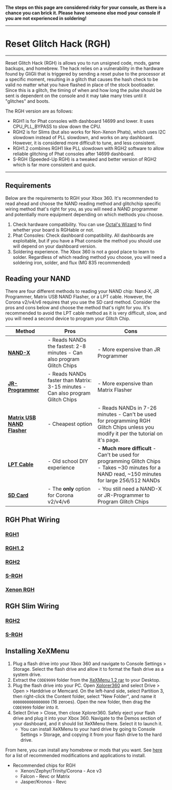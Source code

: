 **The steps on this page are considered risky for your console, as there is a chance you can brick it. Please have someone else mod  your console if you are not experienced in soldering!**

------

# Reset Glitch Hack (RGH)

------

Reset Glitch Hack (RGH) is allows you to run unsigned code, mods,  game backups, and homebrew. The hack relies on a vulnerability in the  hardware found by GliGli that is triggered by sending a reset pulse to  the processor at a specific moment, resulting in a glitch that causes  the hash check to be valid no matter what you have flashed in place of  the stock bootloader. Since this is a glitch, the timing of when and how long the pulse should be sent is dependent on the console and it may  take many tries until it "glitches" and boots.

The RGH version are as follows: 

- RGH1 is for Phat consoles with dashboard 14699 and lower. It uses CPU_PLL_BYPASS to slow down the CPU.
- RGH2 is for Slims (but also works for Non-Xenon Phats), which uses  I2C slowdown instead of PLL slowdown, and works on any dashboard.  However, it is considered more difficult to tune, and less consistent.
- RGH1.2 combines RGH1 like PLL slowdown with RGH2 software to allow reliable glitching of Phat consoles after 14699 dashboard.
- S-RGH (Speeded-Up RGH) is a tweaked and better version of RGH2 which is far more consistent and quick.

------

## Requirements

Below are the requirements to RGH your Xbox 360. It's recommended to  read ahead and choose the NAND reading method and glitchchip specific  wiring method that's right for you, as you will need a NAND programmer  and potentially more equipment depending on which methods you choose. 

1. Check hardware compatibility. You can use [Octal's Wizard](https://identify.octalsconsoleshop.com) to find whether your board is RGHable or not.
2. Phat Consoles: Check dashboard compatibility. All dashboards are  exploitable, but if you have a Phat console the method you should use  will depend on your dashboard version.
3. Soldering experience. The Xbox 360 is not a good place to learn  to solder. Regardless of which reading method you choose, you will need a soldering iron, solder, and flux (MG 835 recommended)

## Reading your NAND

There are four different methods to reading your NAND chip: Nand-X,  JR Programmer, Matrix USB NAND Flasher, or a LPT cable. However, the  Corona v2/v4/v6 requires that you use the SD card method. Consider the  pros and cons below and choose the method that's right for you. It's  recommended to avoid the LPT cable method as it is very difficult, slow, and you will need a second device to program your Glitch Chip.

| Method                                                       | Pros                                                         | Cons                                                         |
| ------------------------------------------------------------ | ------------------------------------------------------------ | ------------------------------------------------------------ |
| **[NAND-X](https://360.consolemods.org/hardware/programmers/nandx.html)** | - Reads NANDs the fastest: 2-8 minutes - Can also program Glitch Chips | - More expensive than JR Programmer                          |
| **[JR-Programmer](https://360.consolemods.org/hardware/programmers/jrprogrammer.html)** | - Reads NANDs faster than Matrix: 3-15 minutes - Can also program Glitch Chips | - More expensive than Matrix Flasher                         |
| **[Matrix USB NAND Flasher](https://360.consolemods.org/hardware/programmers/matrix.html)** | - Cheapest option                                            | - Reads NANDs in 7-26 minutes - Can't be used for programming RGH Glitch Chips unless you modify it per the tutorial on it's page. |
| **[LPT Cable](https://360.consolemods.org/hardware/programmers/lpt.html)** | - Old school DIY experience                                  | **- Much more difficult** - Can't be used for programming Glitch Chips - Takes ~30 minutes for a NAND read, ~150 minutes for large 256/512 NANDs |
| **[SD Card](https://360.consolemods.org/hardware/programmers/sdcard.html)** | - The **only** option for Corona v2/v4/v6                    | - You still need a NAND-X or JR-Programmer to Program Glitch Chips |

## RGH Phat Wiring

### [RGH1](https://360.consolemods.org/modguide/rgh/rgh1/index.html)

### [RGH1.2](https://360.consolemods.org/modguide/rgh/rgh12/index.html)

### [RGH2](https://360.consolemods.org/modguide/rgh/rgh2/index.html)

### [S-RGH](https://360.consolemods.org/modguide/rgh/srgh/index.html)

### [Xenon RGH](https://360.consolemods.org/modguide/rgh/xenon.html)

## RGH Slim Wiring

### [RGH2](https://360.consolemods.org/modguide/rgh/rgh2/index.html)

### [S-RGH](https://360.consolemods.org/modguide/rgh/srgh/index.html)

## Installing XeXMenu

1. Plug a flash drive into your Xbox 360 and navigate to Console  Settings > Storage. Select the flash drive and allow it to format the flash drive as a system drive. 
2. Extract the `CODE9999` folder from the [XeXMenu 1.2 rar](http://www.mediafire.com/file/7orm0jrkncrzo1w/xexmenu12live.rar/file) to your Desktop.
3. Plug the flash drive into your PC. Open [Xplorer360](http://www.mediafire.com/file/zb6ic4036c6nmpg/Xplorer360.exe/file) and select Drive > Open > Harddrive or Memcard. On the left-hand  side, select Partition 3, then right-click the Content folder, select  "New Folder", and name it `0000000000000000` (16 zeroes). Open the new folder, then drag the `CODE9999` folder into it.
4. Select Drive > Close, then close Xplorer360. Safely eject your flash drive and plug it into your Xbox 360. Navigate to the Demos  section of your dashboard, and it should list XeXMenu there. Select it  to launch it. 
   - You can install XeXMenu to your hard drive by going to Console  Settings > Storage, and copying it from your flash drive to the hard  drive.

From here, you can install any homebrew or mods that you want. See [here](https://360.consolemods.org/modguide/recommendedsetup.html) for a list of recommended modifications and applications to install.

- Recommended chips for RGH
  - Xenon/Zephyr/Trinity/Corona - Ace v3
  - Falcon - Revc or Matrix
  - Jasper/Kronos - Revc

